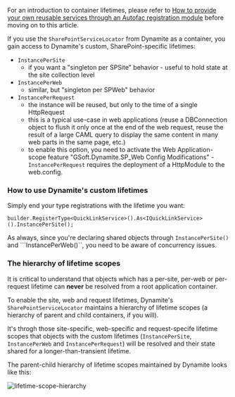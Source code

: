 For an introduction to container lifetimes, please refer to [How to provide your own reusable services through an Autofac registration module](https://github.com/GSoft-SharePoint/Dynamite/wiki/How-to-provide-your-own-reusable-services-through-an-Autofac-registration-module) before moving on to this article.

If you use the ```SharePointServiceLocator``` from Dynamite as a container, you gain access to Dynamite's custom, SharePoint-specific lifetimes:

* ```InstancePerSite```
    * if you want a "singleton per SPSite" behavior - useful to hold state at the site collection level
* ```InstancePerWeb```
    * similar, but "singleton per SPWeb" behavior
* ```InstancePerRequest``` 
    * the instance will be reused, but only to the time of a single HttpRequest
    * this is a typical use-case in web applications (reuse a DBConnection object to flush it only once at the end of the web request, reuse the result of a large CAML query to display the same content in many web parts in the same page, etc.)
    * to enable this option, you need to activate the Web Application-scope feature "GSoft.Dynamite.SP_Web Config Modifications" - ```InstancePerRequest``` requires the deployment of a HttpModule to the web.config. 

### How to use Dynamite's custom lifetimes

Simply end your type registrations with the lifetime you want:

```
builder.RegisterType<QuickLinkService>().As<IQuickLinkService>().InstancePerSite();
```

As always, since you're declaring shared objects through ```InstancePerSite()``` and ```InstancePerWeb()``, you need to be aware of concurrency issues.

### The hierarchy of lifetime scopes

It is critical to understand that objects which has a per-site, per-web or per-request lifetime can **never** be resolved from a root application container.

To enable the site, web and request lifetimes, Dynamite's ```SharePointServiceLocator``` maintains a hierarchy of lifetime scopes (a hierarchy of parent and child containers, if you will).

It's throgh those site-specific, web-specific and request-specife lifetime scopes that objects with the custom lifetimes (```InstancePerSite```, ```InstancePerWeb``` and ```InstancePerRequest```) will be resolved and their state shared for a longer-than-transient lifetime.

The parent-child hierarchy of lifetime scopes maintained by Dynamite looks like this:

![lifetime-scope-hierarchy](http://i.imgur.com/H4W7zag.png)


